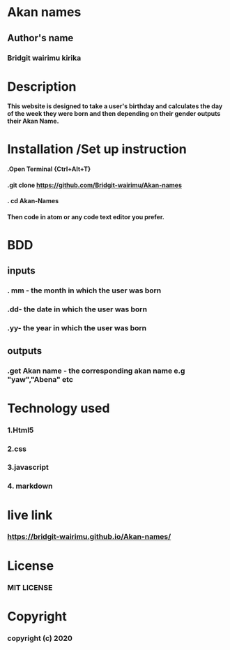 # Akan names
## Author's name
### Bridgit wairimu kirika
# Description
#### This website is designed to take a user's birthday and calculates the day of the week they were born and then depending on their gender outputs their Akan Name.
# Installation /Set up instruction
#### .Open Terminal {Ctrl+Alt+T}
#### .git clone https://github.com/Bridgit-wairimu/Akan-names

#### . cd Akan-Names

#### Then code in atom or any code text editor you prefer.

# BDD 
## inputs
### . mm - the month in which the user was born
### .dd- the date in which the user was born
### .yy- the year in which the user was born
## outputs
### .get Akan name - the corresponding akan name e.g "yaw","Abena" etc

# Technology used
### 1.Html5
### 2.css
### 3.javascript
### 4. markdown

# live link
### https://bridgit-wairimu.github.io/Akan-names/

# License
### MIT LICENSE

# Copyright
### copyright (c) 2020
